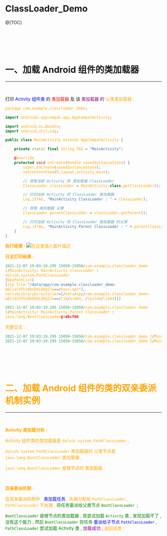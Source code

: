 # ClassLoader_Demo
@[TOC]

<br>
<br>
<br>
<br>

# 一、加载 Android 组件的类加载器

---

<br>


打印 <font color=blue>Activity 组件类 </font>的 <font color=red>类加载器</font> 及 该 <font color=purple>类加载器 的 <font color=orange>父类类加载器 : 

```cpp
package com.example.classloader_demo;

import androidx.appcompat.app.AppCompatActivity;

import android.os.Bundle;
import android.util.Log;

public class MainActivity extends AppCompatActivity {

    private static final String TAG = "MainActivity";

    @Override
    protected void onCreate(Bundle savedInstanceState) {
        super.onCreate(savedInstanceState);
        setContentView(R.layout.activity_main);

        // 获取当前 Activity 的 类加载器 ClassLoader
        ClassLoader classLoader = MainActivity.class.getClassLoader();

        // 打印当前 Activity 的 ClassLoader 类加载器
        Log.i(TAG, "MainActivity ClassLoader : " + classLoader);

        // 获取 类加载器 父类
        ClassLoader parentClassLoader = classLoader.getParent();

        // 打印当前 Activity 的 ClassLoader 类加载器 的父类
        Log.i(TAG, "MainActivity Parent ClassLoader : " + parentClassLoader);
    }
}
```





**执行结果 :** 
![在这里插入图片描述](https://img-blog.csdnimg.cn/36e633bbe3ff4e5abe19ccd9af9b7bfb.png?x-oss-process=image/watermark,type_d3F5LXplbmhlaQ,shadow_50,text_Q1NETiBA6Z-p5puZ5Lqu,size_20,color_FFFFFF,t_70,g_se,x_16)

**日志打印结果 :** 

```cpp
2021-12-07 19:03:19.295 15050-15050/com.example.classloader_demo 
I/MainActivity: MainActivity ClassLoader : 
dalvik.system.PathClassLoader
[DexPathList[
[zip file "/data/app/com.example.classloader_demo-
wBls1CbThiHbSEKLGKgS7w==/base.apk"],
nativeLibraryDirectories=[/data/app/com.example.classloader_demo-
wBls1CbThiHbSEKLGKgS7w==/lib/arm64, /system/lib64]]]

2021-12-07 19:03:19.295 15050-15050/com.example.classloader_demo 
I/MainActivity: MainActivity Parent ClassLoader : 
java.lang.BootClassLoader@3d6cf66
```

完整日志 : 

```cpp
2021-12-07 19:03:19.295 15050-15050/com.example.classloader_demo I/MainActivity: MainActivity ClassLoader : dalvik.system.PathClassLoader[DexPathList[[zip file "/data/app/com.example.classloader_demo-wBls1CbThiHbSEKLGKgS7w==/base.apk"],nativeLibraryDirectories=[/data/app/com.example.classloader_demo-wBls1CbThiHbSEKLGKgS7w==/lib/arm64, /system/lib64]]]
2021-12-07 19:03:19.295 15050-15050/com.example.classloader_demo I/MainActivity: MainActivity Parent ClassLoader : java.lang.BootClassLoader@3d6cf66
```

<br>
<br>
<br>
<br>

# 二、加载 Android 组件的类的双亲委派机制实例

---

<br>

**Activity 类加载分析 :** 

Activity 组件类的类加载器是 `dalvik.system.PathClassLoader` , 

`dalvik.system.PathClassLoader` 类加载器的 父类节点是 `java.lang.BootClassLoader` 类加载器 ,

 `java.lang.BootClassLoader` 是根节点的 类加载器 ; 

<br>

**双亲委派机制 :** 

在双亲委派机制中 , <font color=blue>类加载任务</font> , 先被分配给 `PathClassLoader` , `PathClassLoader` 不处理 , <font color=green>将任务委派给父类节点 `BootClassLoader `; 

`BootClassLoader` 是根节点的类加载器 , 其尝试加载 `Activity` 类 , 发现加载不了 , 没有这个能力 , 然后 `BootClassLoader` 将任务 <font color=blue>委派给子节点 `PathClassLoader` </font>, `PathClassLoader` 尝试加载 Activity 类 ,<font color=purple> 加载成功 , <font color=orange>返回该类 ; 
